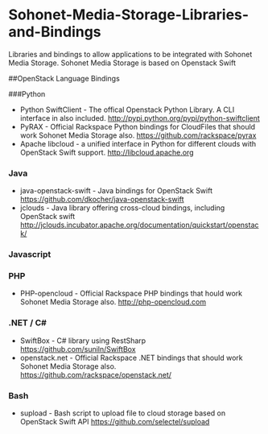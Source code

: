 Sohonet-Media-Storage-Libraries-and-Bindings
============================================

Libraries and bindings to allow applications to be integrated with Sohonet Media Storage. Sohonet Media Storage is based on Openstack Swift 

##OpenStack Language Bindings

###Python

 * Python SwiftClient - The offical Openstack Python Library. A CLI interface in also included. <http://pypi.python.org/pypi/python-swiftclient>
 * PyRAX - Official Rackspace Python bindings for CloudFiles that should work Sohonet Media Storage also.  <https://github.com/rackspace/pyrax>
 * Apache libcloud - a unified interface in Python for different clouds with OpenStack Swift support. <http://libcloud.apache.org> 

### Java

 * java-openstack-swift - Java bindings for OpenStack Swift <https://github.com/dkocher/java-openstack-swift> 
 * jclouds - Java library offering cross-cloud bindings, including OpenStack swift <http://jclouds.incubator.apache.org/documentation/quickstart/openstack/> 

### Javascript



### PHP

 * PHP-opencloud - Official Rackspace PHP bindings that hould work Sohonet Media Storage also. <http://php-opencloud.com>

### .NET / C#

 * SwiftBox - C# library using RestSharp  <https://github.com/suniln/SwiftBox>
 * openstack.net - Official Rackspace .NET bindings that should work Sohonet Media Storage also. <https://github.com/rackspace/openstack.net/>

### Bash

 * supload - Bash script to upload file to cloud storage based on OpenStack Swift API <https://github.com/selectel/supload> 
